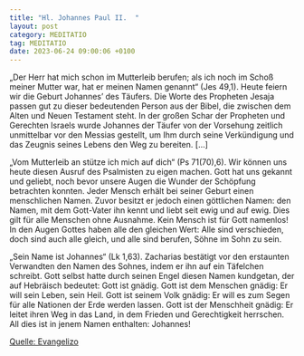 ```yaml
---
title: "Hl. Johannes Paul II.  "
layout: post
category: MEDITATIO
tag: MEDITATIO
date: 2023-06-24 09:00:06 +0100
---
```

„Der Herr hat mich schon im Mutterleib berufen; als ich noch im Schoß meiner Mutter war, hat er meinen Namen genannt“ (Jes 49,1). Heute feiern wir die Geburt Johannes’ des Täufers. Die Worte des Propheten Jesaja passen gut zu dieser bedeutenden Person aus der Bibel, die zwischen dem Alten und Neuen Testament steht.<!--more--> In der großen Schar der Propheten und Gerechten Israels wurde Johannes der Täufer von der Vorsehung zeitlich unmittelbar vor den Messias gestellt, um Ihm durch seine Verkündigung und das Zeugnis seines Lebens den Weg zu bereiten. […]

„Vom Mutterleib an stütze ich mich auf dich“ (Ps 71(70),6). Wir können uns heute diesen Ausruf des Psalmisten zu eigen machen. Gott hat uns gekannt und geliebt, noch bevor unsere Augen die Wunder der Schöpfung betrachten konnten. Jeder Mensch erhält bei seiner Geburt einen menschlichen Namen. Zuvor besitzt er jedoch einen göttlichen Namen: den Namen, mit dem Gott-Vater ihn kennt und liebt seit ewig und auf ewig. Dies gilt für alle Menschen ohne Ausnahme. Kein Mensch ist für Gott namenlos! In den Augen Gottes haben alle den gleichen Wert: Alle sind verschieden, doch sind auch alle gleich, und alle sind berufen, Söhne im Sohn zu sein. 

„Sein Name ist Johannes“ (Lk 1,63). Zacharias bestätigt vor den erstaunten Verwandten den Namen des Sohnes, indem er ihn auf ein Täfelchen schreibt. Gott selbst hatte durch seinen Engel diesen Namen kundgetan, der auf Hebräisch bedeutet: Gott ist gnädig. Gott ist dem Menschen gnädig: Er will sein Leben, sein Heil. Gott ist seinem Volk gnädig: Er will es zum Segen für alle Nationen der Erde werden lassen. Gott ist der Menschheit gnädig: Er leitet ihren Weg in das Land, in dem Frieden und Gerechtigkeit herrschen. All dies ist in jenem Namen enthalten: Johannes! 


[Quelle: Evangelizo](https://evangeliumtagfuertag.org/DE/gospel)
